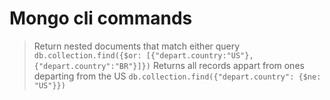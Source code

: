 # Mongo cli commands

> Return nested documents that match either query
```db.collection.find({$or: [{"depart.country:"US"}, {"depart.country":"BR"}]})```
> Returns all records appart from ones departing from the US
```db.collection.find({"depart.country": {$ne: "US"}}) ```